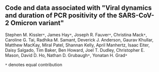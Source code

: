## Code and data associated with "Viral dynamics and duration of PCR positivity of the SARS-CoV-2 Omicron variant"

Stephen M. Kissler`*`, James Hay`*`, Joseph R. Fauver`*`, Christina Mack`*`, Caroline G. Tai, Radhika M. Samant, Deverick J. Anderson, Gaurav Khullar, Matthew MacKay, Miral Patel, Shannan Kelly, April Manhertz, Isaac Eiter, Daisy Salgado, Tim Baker, Ben Howard, Joel T. Dudley, Christopher E. Mason, David D. Ho, Nathan D. Grubaugh`*`, Yonatan H. Grad`*`

`*` denotes equal contribution

